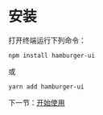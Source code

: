 # 安装

打开终端运行下列命令：

```
npm install hamburger-ui
```

或

```
yarn add hamburger-ui
```

下一节：[开始使用](#/doc/get-started)